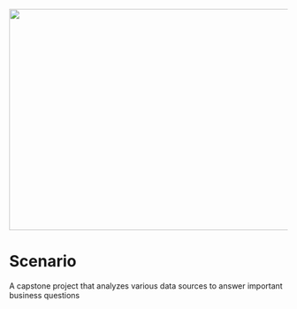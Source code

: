 <p align="center">
<img src="https://github.com/CindCodes/IBM-Data-Analyst-Capstone/blob/main/Graphics/title-page.jpg" width="1300" height="400" alt="Introduction-Banner" title="Introduction">
</p>

# Scenario
A capstone project that analyzes various data sources to answer important business questions
